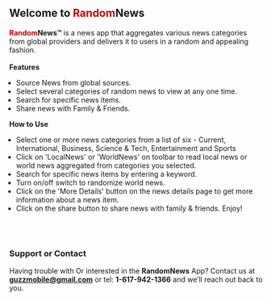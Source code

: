 ## Welcome to <span style="color:#C00000">Random</span>News

<div class="content">
<div class="content-padded" style="margin-top:10px">
 <b><span style="color:#C00000">Random</span>News&trade;</b> is a news app that aggregates various news categories from global providers and delivers it to users in a random and appealing fashion.<br/><br/>
<b>Features</b>
<ul style="list-style-type:disc;;margin-left:-10px"><li>Source News from global sources.<br/></li><li>Select several categories of random news to view at any one time.<br/></li><li>Search for specific news items.<br/></li><li>Share news with Family & Friends.<br/></li></ul><b>How to Use</b><ul style="list-style-type:disc;margin-left:-10px"><li>Select one or more news categories from a list of six - Current, International, Business, Science & Tech, Entertainment and Sports </li><li> Click on 'LocalNews' or 'WorldNews' on toolbar to read local news or world news aggregated from categories you selected.</li><li>Search for specific news items by entering a keyword.</li><li>Turn on/off switch to randomize world news.</li><li>Click on the 'More Details' button on the news details page to get more information about a news item.</li><li>Click on the share button to share news with family & friends. Enjoy!</li></ul><br/><br/>

### Support or Contact
Having trouble with Or interested in the <b>RandomNews</b> App? Contact us at <b>guzzmobile@gmail.com</b> or tel: <b>1-617-942-1366</b> and we’ll reach out back to you.
